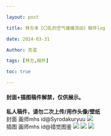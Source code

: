 ```yaml
---

layout: post

title: 林方本《〇乱的空气缓缓流动》稿件log 

date: 2024-03-31

Author: 克诺

tags: [林方,稿件]

toc: true

---
```


#### 封面+插图稿件解禁，仅供展示。

**私人稿件，请勿二次上传/用作头像/壁纸**
<br>
封面 画师mhs id@Syrodakuryuu
![](https://s3.bmp.ovh/imgs/2024/03/30/0f4176a6ead9021c.jpg)
<br>
插图 画师mhs id@错觉图鉴
![](https://s3.bmp.ovh/imgs/2024/03/30/43bdda115347f9a5.jpg)
![](https://s3.bmp.ovh/imgs/2024/03/30/9d3515b5e5fd7e2e.jpg)
![](https://s3.bmp.ovh/imgs/2024/03/30/8b0f21f528e240fd.jpg)
